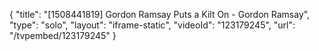 {
    "title": "[1508441819] Gordon Ramsay Puts a Kilt On - Gordon Ramsay",
    "type": "solo",
    "layout": "iframe-static",
    "videoId": "123179245",
    "url": "\/tvpembed\/123179245"
}